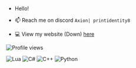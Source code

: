 - Hello!

- 📫 Reach me on discord `Axion| printidentity8`

- 💻 View my website (Down) [here](wwww)

<p align="left">
  <img src="https://komarev.com/ghpvc/?username=RiisDev&label=Profile%20views&color=0e75b6&style=for-the-badge" alt="Profile views" />
</p>




<p align="left">
  <img src="https://img.shields.io/badge/lua-%232C2D72.svg?style=for-the-badge&logo=lua&logoColor=white" alt="Lua"/>
  <img src="https://img.shields.io/badge/c%23-%23239120.svg?style=for-the-badge&logo=c-sharp&logoColor=white" alt="C#"/>
  <img src="https://img.shields.io/badge/c++-%2300599C.svg?style=for-the-badge&logo=c%2B%2B&logoColor=white" alt="C++"/>
  <img src="https://img.shields.io/badge/python-%233776AB.svg?style=for-the-badge&logo=python&logoColor=white" alt="Python"/>
</p>




